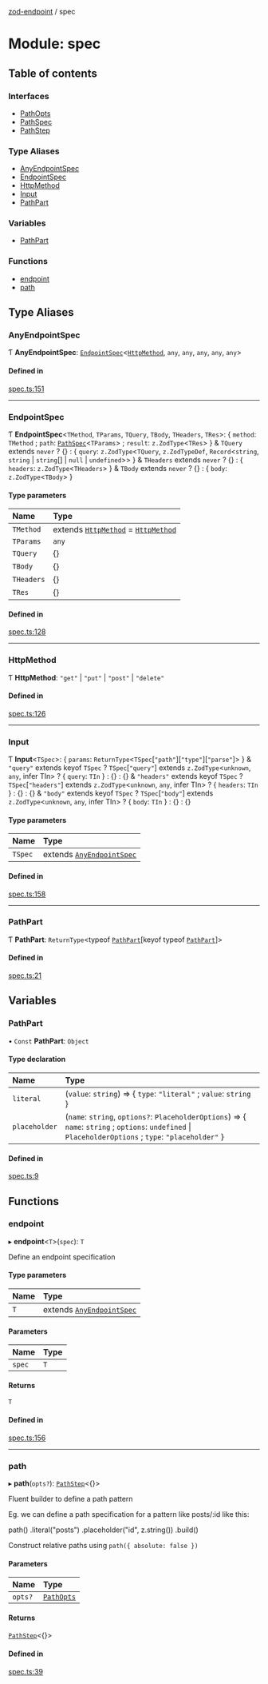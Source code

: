 [zod-endpoint](../README.md) / spec

# Module: spec

## Table of contents

### Interfaces

- [PathOpts](../interfaces/spec.PathOpts.md)
- [PathSpec](../interfaces/spec.PathSpec.md)
- [PathStep](../interfaces/spec.PathStep.md)

### Type Aliases

- [AnyEndpointSpec](spec.md#anyendpointspec)
- [EndpointSpec](spec.md#endpointspec)
- [HttpMethod](spec.md#httpmethod)
- [Input](spec.md#input)
- [PathPart](spec.md#pathpart)

### Variables

- [PathPart](spec.md#pathpart-1)

### Functions

- [endpoint](spec.md#endpoint)
- [path](spec.md#path)

## Type Aliases

### AnyEndpointSpec

Ƭ **AnyEndpointSpec**: [`EndpointSpec`](spec.md#endpointspec)<[`HttpMethod`](spec.md#httpmethod), `any`, `any`, `any`, `any`, `any`\>

#### Defined in

[spec.ts:151](https://github.com/lorefnon/zod-endpoint/blob/01ffc88/src/spec.ts#L151)

___

### EndpointSpec

Ƭ **EndpointSpec**<`TMethod`, `TParams`, `TQuery`, `TBody`, `THeaders`, `TRes`\>: { `method`: `TMethod` ; `path`: [`PathSpec`](../interfaces/spec.PathSpec.md)<`TParams`\> ; `result`: `z.ZodType`<`TRes`\>  } & `TQuery` extends `never` ? {} : { `query`: `z.ZodType`<`TQuery`, `z.ZodTypeDef`, `Record`<`string`, `string` \| `string`[] \| ``null`` \| `undefined`\>\>  } & `THeaders` extends `never` ? {} : { `headers`: `z.ZodType`<`THeaders`\>  } & `TBody` extends `never` ? {} : { `body`: `z.ZodType`<`TBody`\>  }

#### Type parameters

| Name | Type |
| :------ | :------ |
| `TMethod` | extends [`HttpMethod`](spec.md#httpmethod) = [`HttpMethod`](spec.md#httpmethod) |
| `TParams` | `any` |
| `TQuery` | {} |
| `TBody` | {} |
| `THeaders` | {} |
| `TRes` | {} |

#### Defined in

[spec.ts:128](https://github.com/lorefnon/zod-endpoint/blob/01ffc88/src/spec.ts#L128)

___

### HttpMethod

Ƭ **HttpMethod**: ``"get"`` \| ``"put"`` \| ``"post"`` \| ``"delete"``

#### Defined in

[spec.ts:126](https://github.com/lorefnon/zod-endpoint/blob/01ffc88/src/spec.ts#L126)

___

### Input

Ƭ **Input**<`TSpec`\>: { `params`: `ReturnType`<`TSpec`[``"path"``][``"type"``][``"parse"``]\>  } & ``"query"`` extends keyof `TSpec` ? `TSpec`[``"query"``] extends `z.ZodType`<`unknown`, `any`, infer TIn\> ? { `query`: `TIn`  } : {} : {} & ``"headers"`` extends keyof `TSpec` ? `TSpec`[``"headers"``] extends `z.ZodType`<`unknown`, `any`, infer TIn\> ? { `headers`: `TIn`  } : {} : {} & ``"body"`` extends keyof `TSpec` ? `TSpec`[``"body"``] extends `z.ZodType`<`unknown`, `any`, infer TIn\> ? { `body`: `TIn`  } : {} : {}

#### Type parameters

| Name | Type |
| :------ | :------ |
| `TSpec` | extends [`AnyEndpointSpec`](spec.md#anyendpointspec) |

#### Defined in

[spec.ts:158](https://github.com/lorefnon/zod-endpoint/blob/01ffc88/src/spec.ts#L158)

___

### PathPart

Ƭ **PathPart**: `ReturnType`<typeof [`PathPart`](spec.md#pathpart-1)[keyof typeof [`PathPart`](spec.md#pathpart-1)]\>

#### Defined in

[spec.ts:21](https://github.com/lorefnon/zod-endpoint/blob/01ffc88/src/spec.ts#L21)

## Variables

### PathPart

• `Const` **PathPart**: `Object`

#### Type declaration

| Name | Type |
| :------ | :------ |
| `literal` | (`value`: `string`) => { `type`: ``"literal"`` ; `value`: `string`  } |
| `placeholder` | (`name`: `string`, `options?`: `PlaceholderOptions`) => { `name`: `string` ; `options`: `undefined` \| `PlaceholderOptions` ; `type`: ``"placeholder"``  } |

#### Defined in

[spec.ts:9](https://github.com/lorefnon/zod-endpoint/blob/01ffc88/src/spec.ts#L9)

## Functions

### endpoint

▸ **endpoint**<`T`\>(`spec`): `T`

Define an endpoint specification

#### Type parameters

| Name | Type |
| :------ | :------ |
| `T` | extends [`AnyEndpointSpec`](spec.md#anyendpointspec) |

#### Parameters

| Name | Type |
| :------ | :------ |
| `spec` | `T` |

#### Returns

`T`

#### Defined in

[spec.ts:156](https://github.com/lorefnon/zod-endpoint/blob/01ffc88/src/spec.ts#L156)

___

### path

▸ **path**(`opts?`): [`PathStep`](../interfaces/spec.PathStep.md)<{}\>

Fluent builder to define a path pattern

Eg. we can define a path specification for a pattern like posts/:id like this:

   path()
      .literal("posts")
      .placeholder("id", z.string())
      .build()

Construct relative paths using `path({ absolute: false })`

#### Parameters

| Name | Type |
| :------ | :------ |
| `opts?` | [`PathOpts`](../interfaces/spec.PathOpts.md) |

#### Returns

[`PathStep`](../interfaces/spec.PathStep.md)<{}\>

#### Defined in

[spec.ts:39](https://github.com/lorefnon/zod-endpoint/blob/01ffc88/src/spec.ts#L39)
